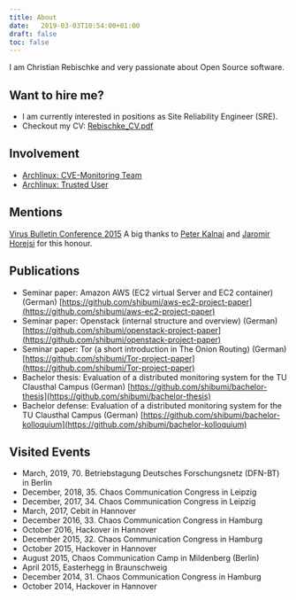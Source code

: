 ```yaml
---
title: About
date:   2019-03-03T10:54:00+01:00
draft: false
toc: false
---
```


I am Christian Rebischke and very passionate about Open Source software.

## Want to hire me?

* I am currently interested in positions as Site Reliability Engineer (SRE).
* Checkout my CV: [Rebischke_CV.pdf](/storage/Rebischke_CV.pdf)

## Involvement

* [Archlinux: CVE-Monitoring Team](https://www.archlinux.org/people/support-staff/)
* [Archlinux: Trusted User](https://www.archlinux.org/people/trusted-users/)

## Mentions

[Virus Bulletin Conference 2015](https://www.virusbtn.com/pdf/conference_slides/2015/KalnaiHorejsi-VB2015.pdf)
A big thanks to [Peter Kalnai](https://twitter.com/pkalnai) and [Jaromir Horejsi](https://twitter.com/JaromirHorejsi) for this honour.

## Publications

* Seminar paper: Amazon AWS (EC2 virtual Server and EC2 container) (German) [https://github.com/shibumi/aws-ec2-project-paper](https://github.com/shibumi/aws-ec2-project-paper)
* Seminar paper: Openstack (internal structure and overview) (German) [https://github.com/shibumi/openstack-project-paper](https://github.com/shibumi/openstack-project-paper)
* Seminar paper: Tor (a short introduction in The Onion Routing) (German) [https://github.com/shibumi/Tor-project-paper](https://github.com/shibumi/Tor-project-paper)
* Bachelor thesis: Evaluation of a distributed monitoring system for the TU Clausthal Campus (German) [https://github.com/shibumi/bachelor-thesis](https://github.com/shibumi/bachelor-thesis)
* Bachelor defense: Evaluation of a distributed monitoring system for the TU Clausthal Campus (German) [https://github.com/shibumi/bachelor-kolloquium](https://github.com/shibumi/bachelor-kolloquium)



## Visited Events

* March, 2019, 70. Betriebstagung Deutsches Forschungsnetz (DFN-BT) in Berlin
* December, 2018, 35. Chaos Communication Congress in Leipzig
* December, 2017, 34. Chaos Communication Congress in Leipzig
* March, 2017, Cebit in Hannover
* December 2016, 33. Chaos Communication Congress in Hamburg
* October 2016, Hackover in Hannover
* December 2015, 32. Chaos Communication Congress in Hamburg
* October 2015, Hackover in Hannover
* August 2015, Chaos Communication Camp in Mildenberg (Berlin)
* April 2015, Easterhegg in Braunschweig
* December 2014, 31. Chaos Communication Congress in Hamburg
* October 2014, Hackover in Hannover
